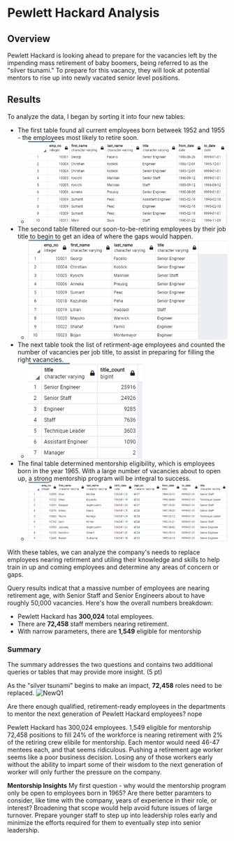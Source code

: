 # Pewlett Hackard Analysis #


## Overview ##

Pewlett Hackard is looking ahead to prepare for the vacancies left by the impending mass retirement of baby boomers, being referred to as the "silver tsunami." To prepare for this vacancy, they will look at potential mentors to rise up into newly vacated senior level positions.

## Results ##

To analyze the data, I began by sorting it into four new tables:
  * The first table found all current employees born betweek 1952 and 1955 - the employees most likely to retire soon.
    * ![Table 1](https://github.com/TRACIE-F/Pewlett-Hackard-Analysis/blob/main/Resources/Deliverable%201.1.png)
  * The second table filtered our soon-to-be-retiring employees by their job title to begin to get an idea of where the gaps would happen.
    *  ![Table 2](https://github.com/TRACIE-F/Pewlett-Hackard-Analysis/blob/main/Resources/Deliverable%201.2.png)
  * The next table took the list of retirment-age employees and counted the number of vacancies per job title, to assist in preparing for filling the right vacancies.
    * ![Table 3](https://github.com/TRACIE-F/Pewlett-Hackard-Analysis/blob/main/Resources/Deliverable%201.3.png)
  * The final table determined mentorship eligibility, which is employees born in the year 1965. With a large number of vacancies about to open up, a strong mentorship program will be integral to success.
    * ![Table 2.1](https://github.com/TRACIE-F/Pewlett-Hackard-Analysis/blob/main/Resources/Deliverable%202.1.png)

With these tables, we can analyze the company's needs to replace employees nearing retirment and utiling their knowledge and skills to help train in up and coming employees and determine any areas of concern or gaps.

Query results indicat that a massive number of employees are nearing retirement age, with Senior Staff and Senior Engineers about to have roughly 50,000 vacancies. Here's how the overall numbers breakdown:

 * Pewlett Hackard has **300,024** total employees. 
 * There are **72,458** staff members nearing retirement.
 * With narrow parameters, there are **1,549** eligible for mentorship


### Summary ###

The summary addresses the two questions and contains two additional queries or tables that may provide more insight. (5 pt)

As the "silver tsunami" begins to make an impact, **72,458** roles need to be replaced.
![NewQ1]()

Are there enough qualified, retirement-ready employees in the departments to mentor the next generation of Pewlett Hackard employees? nope

Pewlett Hackard has 300,024 employees. 
1,549 eligible for mentorship
72,458 positions to fill
24% of the workforce is nearing retirement with 2% of the retiring crew elibile for mentorship. Each mentor would need 46-47 mentees each, and that seems ridiculous. Pushing a retirement age worker seems like a poor business decision. Losing any of those workers early without the ability to impart some of their wisdom to the next generation of worker will only further the pressure on the company.

**Mentorship Insights**
My first question - why would the mentorship program only be open to employees born in 1965? Are there better paramters to consider, like time with the company, years of experience in their role, or interest? Broadening that scope would help avoid future issues of large turnover. Prepare younger staff to step up into leadership roles early and minimize the efforts required for them to eventually step into senior leadership.
